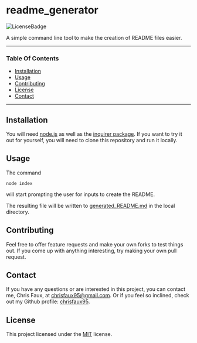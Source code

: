 
# readme_generator
![LicenseBadge](https://img.shields.io/badge/License-MIT-lightgrey)


A simple command line tool to make the creation of README files easier.

---
### Table Of Contents
 
* [Installation](#installation)
* [Usage](#usage)
* [Contributing](#contributing)
* [License](#license)
* [Contact](#contact)

---

## Installation
 
You will need [node.js](https://nodejs.org/) as well as the [inquirer package](https://www.npmjs.com/package/inquirer).  If you want to try it out for yourself, you will need to clone this repository and run it locally.

## Usage

The command
```
node index
```
 will start prompting the user for inputs to create the README.

The resulting file will be written to [generated_README.md]() in the local directory.


## Contributing

Feel free to offer feature requests and make your own forks to test things out.  If you come up with anything interesting, try making your own pull request.

## Contact

If you have any questions or are interested in this project, you can contact me, Chris Faux, at chrisfaux95@gmail.com.  Or if you feel so inclined, check out my Github profile: [chrisfaux95](https:/github.com/chrisfaux95).
    

## License

This project licensed under the [MIT](https://choosealicense.com/licenses/mit/) license.
